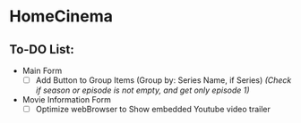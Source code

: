 # HomeCinema

## To-DO List:

- Main Form
  - [ ] Add Button to Group Items (Group by: Series Name, if Series) *(Check if season or episode is not empty, and get only episode 1)*

- Movie Information Form
  - [ ] Optimize webBrowser to Show embedded Youtube video trailer
